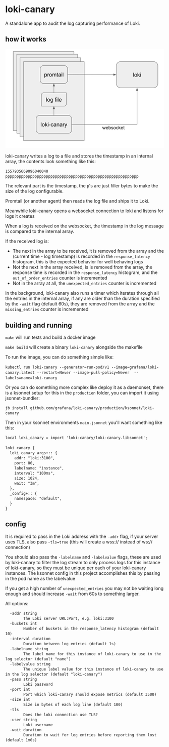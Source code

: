 
# loki-canary

A standalone app to audit the log capturing performance of Loki.

## how it works

![block_diagram](docs/block.png)

loki-canary writes a log to a file and stores the timestamp in an internal array, the contents look something like this:

```nohighlight
1557935669096040040 ppppppppppppppppppppppppppppppppppppppppppppppppppppppppppp
```

The relevant part is the timestamp, the `p`'s are just filler bytes to make the size of the log configurable.

Promtail (or another agent) then reads the log file and ships it to Loki.

Meanwhile loki-canary opens a websocket connection to loki and listens for logs it creates

When a log is received on the websocket, the timestamp in the log message is compared to the internal array.

If the received log is:

  * The next in the array to be received, it is removed from the array and the (current time - log timestamp) is recorded in the `response_latency` histogram, this is the expected behavior for well behaving logs
  * Not the next in the array received, is is removed from the array, the response time is recorded in the `response_latency` histogram, and the `out_of_order_entries` counter is incremented
  * Not in the array at all, the `unexpected_entries` counter is incremented

In the background, loki-canary also runs a timer which iterates through all the entries in the internal array, if any are older than the duration specified by the `-wait` flag (default 60s), they are removed from the array and the `missing_entries` counter is incremented

## building and running

`make` will run tests and build a docker image

`make build` will create a binary `loki-canary` alongside the makefile

To run the image, you can do something simple like:

`kubectl run loki-canary --generator=run-pod/v1 --image=grafana/loki-canary:latest --restart=Never --image-pull-policy=Never  --labels=name=loki-canary`

Or you can do something more complex like deploy it as a daemonset, there is a ksonnet setup for this in the `production` folder, you can import it using jsonnet-bundler:

```shell
jb install github.com/grafana/loki-canary/production/ksonnet/loki-canary
```

Then in your ksonnet environments `main.jsonnet` you'll want something like this:

```nohighlight
local loki_canary = import 'loki-canary/loki-canary.libsonnet';

loki_canary {
  loki_canary_args+:: {
    addr: "loki:3100",
    port: 80,
    labelname: "instance",
    interval: "100ms",
    size: 1024,
    wait: "3m",
  },
  _config+:: {
    namespace: "default",
  }
}

```

## config

It is required to pass in the Loki address with the `-addr` flag, if your server uses TLS, also pass `-tls=true` (this will create a wss:// instead of ws:// connection)

You should also pass the `-labelname` and `-labelvalue` flags, these are used by loki-canary to filter the log stream to only process logs for this instance of loki-canary, so they must be unique per each of your loki-canary instances.  The ksonnet config in this project accomplishes this by passing in the pod name as the labelvalue

If you get a high number of `unexpected_entries` you may not be waiting long enough and should increase `-wait` from 60s to something larger.

All options:

```nohighlight
  -addr string
        The Loki server URL:Port, e.g. loki:3100
  -buckets int
        Number of buckets in the response_latency histogram (default 10)
  -interval duration
        Duration between log entries (default 1s)
  -labelname string
        The label name for this instance of loki-canary to use in the log selector (default "name")
  -labelvalue string
        The unique label value for this instance of loki-canary to use in the log selector (default "loki-canary")
  -pass string
        Loki password
  -port int
        Port which loki-canary should expose metrics (default 3500)
  -size int
        Size in bytes of each log line (default 100)
  -tls
        Does the loki connection use TLS?
  -user string
        Loki username
  -wait duration
        Duration to wait for log entries before reporting them lost (default 1m0s)
```